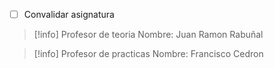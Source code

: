 - [ ] Convalidar asignatura

> [!info] Profesor de teoria
> Nombre: Juan Ramon Rabuñal


> [!info] Profesor de practicas
> Nombre: Francisco Cedron

